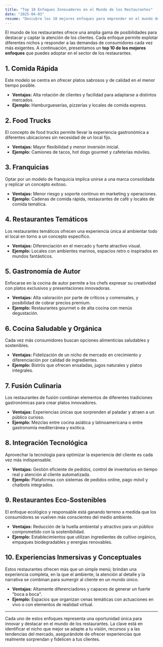 ```yaml
---
title: "Top 10 Enfoques Innovadores en el Mundo de los Restaurantes"
date: "2025-04-03"
resume: "Descubre los 10 mejores enfoques para emprender en el mundo de los restaurantes, abarcando desde comida rápida y food trucks hasta franquicias y propuestas temáticas que marcan tendencias en el sector."
---
```


El mundo de los restaurantes ofrece una amplia gama de posibilidades para destacar y captar la atención de los clientes. Cada enfoque permite explotar diferentes nichos y responder a las demandas de consumidores cada vez más exigentes. A continuación, presentamos un **top 10 de los mejores enfoques** que puedes adoptar en el sector de los restaurantes.

## 1. Comida Rápida

Este modelo se centra en ofrecer platos sabrosos y de calidad en el menor tiempo posible.

- **Ventajas:** Alta rotación de clientes y facilidad para adaptarse a distintos mercados.
- **Ejemplo:** Hamburgueserías, pizzerías y locales de comida express.

## 2. Food Trucks

El concepto de food trucks permite llevar la experiencia gastronómica a diferentes ubicaciones sin necesidad de un local fijo.

- **Ventajas:** Mayor flexibilidad y menor inversión inicial.
- **Ejemplo:** Camiones de tacos, hot dogs gourmet y cafeterías móviles.

## 3. Franquicias

Optar por un modelo de franquicia implica unirse a una marca consolidada y replicar un concepto exitoso.

- **Ventajas:** Menor riesgo y soporte continuo en marketing y operaciones.
- **Ejemplo:** Cadenas de comida rápida, restaurantes de café y locales de comida temática.

## 4. Restaurantes Temáticos

Los restaurantes temáticos ofrecen una experiencia única al ambientar todo el local en torno a un concepto específico.

- **Ventajas:** Diferenciación en el mercado y fuerte atractivo visual.
- **Ejemplo:** Locales con ambientes marinos, espacios retro o inspirados en mundos fantásticos.

## 5. Gastronomía de Autor

Enfocarse en la cocina de autor permite a los chefs expresar su creatividad con platos exclusivos y presentaciones innovadoras.

- **Ventajas:** Alta valoración por parte de críticos y comensales, y posibilidad de cobrar precios premium.
- **Ejemplo:** Restaurantes gourmet o de alta cocina con menús degustación.

## 6. Cocina Saludable y Orgánica

Cada vez más consumidores buscan opciones alimenticias saludables y sostenibles.

- **Ventajas:** Fidelización de un nicho de mercado en crecimiento y diferenciación por calidad de ingredientes.
- **Ejemplo:** Bistrós que ofrecen ensaladas, jugos naturales y platos integrales.

## 7. Fusión Culinaria

Los restaurantes de fusión combinan elementos de diferentes tradiciones gastronómicas para crear platos innovadores.

- **Ventajas:** Experiencias únicas que sorprenden al paladar y atraen a un público curioso.
- **Ejemplo:** Mezclas entre cocina asiática y latinoamericana o entre gastronomía mediterránea y exótica.

## 8. Integración Tecnológica

Aprovechar la tecnología para optimizar la experiencia del cliente es cada vez más indispensable.

- **Ventajas:** Gestión eficiente de pedidos, control de inventarios en tiempo real y atención al cliente automatizada.
- **Ejemplo:** Plataformas con sistemas de pedidos online, pago móvil y chatbots integrados.

## 9. Restaurantes Eco-Sostenibles

El enfoque ecológico y responsable está ganando terreno a medida que los consumidores se vuelven más conscientes del medio ambiente.

- **Ventajas:** Reducción de la huella ambiental y atractivo para un público comprometido con la sostenibilidad.
- **Ejemplo:** Establecimientos que utilizan ingredientes de cultivo orgánico, empaques biodegradables y energías renovables.

## 10. Experiencias Inmersivas y Conceptuales

Estos restaurantes ofrecen más que un simple menú; brindan una experiencia completa, en la que el ambiente, la atención al detalle y la narrativa se combinan para sumergir al cliente en un mundo único.

- **Ventajas:** Altamente diferenciadores y capaces de generar un fuerte "boca a boca".
- **Ejemplo:** Espacios que organizan cenas temáticas con actuaciones en vivo o con elementos de realidad virtual.

---

Cada uno de estos enfoques representa una oportunidad única para innovar y destacar en el mundo de los restaurantes. La clave está en identificar el nicho que mejor se adapte a tu visión, recursos y a las tendencias del mercado, asegurándote de ofrecer experiencias que realmente sorprendan y fidelicen a tus clientes.
